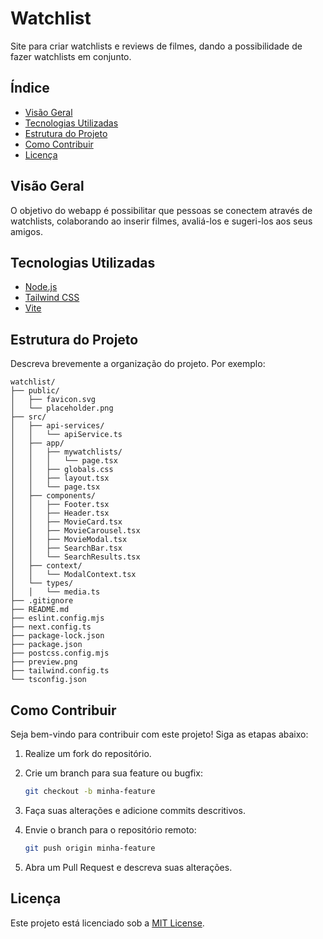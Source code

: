 # Watchlist

Site para criar watchlists e reviews de filmes, dando a possibilidade de fazer watchlists em conjunto.

## Índice

- [Visão Geral](#visão-geral)
- [Tecnologias Utilizadas](#tecnologias-utilizadas)
- [Estrutura do Projeto](#estrutura-do-projeto)
- [Como Contribuir](#como-contribuir)
- [Licença](#licença)


## Visão Geral

O objetivo do webapp é possibilitar que pessoas se conectem através de watchlists, colaborando ao inserir filmes, avaliá-los e sugeri-los aos seus amigos.

## Tecnologias Utilizadas

- [Node.js](https://nodejs.org/)
- [Tailwind CSS](https://tailwindcss.com/)
- [Vite](https://vite.dev/)


## Estrutura do Projeto

Descreva brevemente a organização do projeto. Por exemplo:

```
watchlist/
├── public/
│   ├── favicon.svg
│   └── placeholder.png
├── src/
│   ├── api-services/
│   │   └── apiService.ts
│   ├── app/
│   │   ├── mywatchlists/
│   │   │   └── page.tsx
│   │   ├── globals.css
│   │   ├── layout.tsx
│   │   └── page.tsx
│   ├── components/
│   │   ├── Footer.tsx
│   │   ├── Header.tsx
│   │   ├── MovieCard.tsx
│   │   ├── MovieCarousel.tsx
│   │   ├── MovieModal.tsx
│   │   ├── SearchBar.tsx
│   │   └── SearchResults.tsx
│   ├── context/
│   │   └── ModalContext.tsx
│   └── types/
│   │   └── media.ts
├── .gitignore
├── README.md
├── eslint.config.mjs
├── next.config.ts
├── package-lock.json
├── package.json
├── postcss.config.mjs
├── preview.png
├── tailwind.config.ts
└── tsconfig.json

```


## Como Contribuir

Seja bem-vindo para contribuir com este projeto! Siga as etapas abaixo:

1. Realize um fork do repositório.
2. Crie um branch para sua feature ou bugfix:

   ```bash
   git checkout -b minha-feature
   ```

3. Faça suas alterações e adicione commits descritivos.
4. Envie o branch para o repositório remoto:

   ```bash
   git push origin minha-feature
   ```

5. Abra um Pull Request e descreva suas alterações.

## Licença

Este projeto está licenciado sob a [MIT License](https://opensource.org/licenses/MIT).



